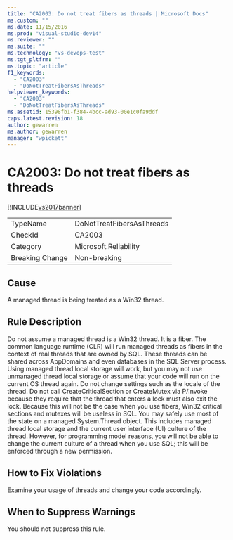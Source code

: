 ```yaml
---
title: "CA2003: Do not treat fibers as threads | Microsoft Docs"
ms.custom: ""
ms.date: 11/15/2016
ms.prod: "visual-studio-dev14"
ms.reviewer: ""
ms.suite: ""
ms.technology: "vs-devops-test"
ms.tgt_pltfrm: ""
ms.topic: "article"
f1_keywords:
  - "CA2003"
  - "DoNotTreatFibersAsThreads"
helpviewer_keywords:
  - "CA2003"
  - "DoNotTreatFibersAsThreads"
ms.assetid: 15398fb1-f384-4bcc-ad93-00e1c0fa9ddf
caps.latest.revision: 18
author: gewarren
ms.author: gewarren
manager: "wpickett"
---
```

# CA2003: Do not treat fibers as threads
[!INCLUDE[vs2017banner](../includes/vs2017banner.md)]

|||
|-|-|
|TypeName|DoNotTreatFibersAsThreads|
|CheckId|CA2003|
|Category|Microsoft.Reliability|
|Breaking Change|Non-breaking|

## Cause
 A managed thread is being treated as a Win32 thread.

## Rule Description
 Do not assume a managed thread is a Win32 thread. It is a fiber. The common language runtime (CLR) will run managed threads as fibers in the context of real threads that are owned by SQL. These threads can be shared across AppDomains and even databases in the SQL Server process. Using managed thread local storage will work, but you may not use unmanaged thread local storage or assume that your code will run on the current OS thread again. Do not change settings such as the locale of the thread. Do not call CreateCriticalSection or CreateMutex via P/Invoke because they require that the thread that enters a lock must also exit the lock. Because this will not be the case when you use fibers, Win32 critical sections and mutexes will be useless in SQL. You may safely use most of the state on a managed System.Thread object. This includes managed thread local storage and the current user interface (UI) culture of the thread. However, for programming model reasons, you will not be able to change the current culture of a thread when you  use SQL; this will be enforced through a new permission.

## How to Fix Violations
 Examine your usage of threads and change your code accordingly.

## When to Suppress Warnings
 You should not suppress this rule.
